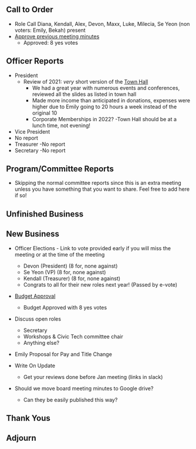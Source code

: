 ## Call to Order

- Role Call
  Diana, Kendall, Alex, Devon, Maxx, Luke, Milecia, Se Yeon (non voters: Emily, Bekah) present
- [Approve previous meeting minutes](https://github.com/techlahoma/board_meetings/blob/master/2021/11_November_Minutes.md)
  - Approved: 8 yes votes

## Officer Reports

- President
  - Review of 2021: _very_ short version of the [Town Hall](https://docs.google.com/presentation/d/1MmvcaU_M70nI18hq0J4yWQWhANO7L1VRFjbzIcRJ6nc/edit?usp=sharing)
    - We had a great year with numerous events and conferences, reviewed all the slides as listed in town hall   
    - Made more income than anticipated in donations, expenses were higher due to Emily going to 20 hours a week instead of the original 10
    - Corporate Memberships in 2022? 
    -Town Hall should be at a lunch time, not evening!
- Vice President
 - No report
- Treasurer 
  -No report
- Secretary 
  -No report

## Program/Committee Reports

- Skipping the normal committee reports since this is an extra meeting unless you have something that you want to share. Feel free to add here if so!

## Unfinished Business

## New Business
- Officer Elections - Link to vote provided early if you will miss the meeting or at the time of the meeting
  - Devon (President) (8 for, none against)
  - Se Yeon (VP) (8 for, none against)
  - Kendall (Treasurer) (8 for, none against)
  - Congrats to all for their new roles next year! (Passed by e-vote)

- [Budget Approval](https://docs.google.com/spreadsheets/d/1viMU5AC1nP4BQG3Wmd1WLYqmfcuobmdreDWScpuD38g/edit?usp=sharing)
  - Budget Approved with 8 yes votes
- Discuss open roles
  - Secretary
  - Workshops & Civic Tech committee chair
  - Anything else?
- Emily Proposal for Pay and Title Change
- Write On Update
  - Get your reviews done before Jan meeting (links in slack)
- Should we move board meeting minutes to Google drive?
  - Can they be easily published this way?

## Thank Yous

## Adjourn
